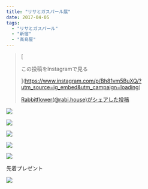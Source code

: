 ```yaml
---
title: "リサとガスパール展"
date: 2017-04-05
tags: 
  - "リサとガスパール"
  - "新宿"
  - "高島屋"
---
```


> [
> 
> この投稿をInstagramで見る
> 
> ](https://www.instagram.com/p/Bh81vm5BuXQ/?utm_source=ig_embed&utm_campaign=loading)
> 
> [Rabbitflower(@rabi.house)がシェアした投稿](https://www.instagram.com/p/Bh81vm5BuXQ/?utm_source=ig_embed&utm_campaign=loading)

<script async src="//www.instagram.com/embed.js"></script>

![](images/image-110.jpg)

![](images/image-111.jpg)

![](images/image-112.jpg)

![](images/image-113.jpg)

![](images/image-114.jpg)

先着プレゼント

![](images/image-115.jpg)
